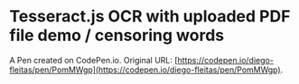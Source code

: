 # Tesseract.js OCR with uploaded  PDF file demo / censoring words

A Pen created on CodePen.io. Original URL: [https://codepen.io/diego-fleitas/pen/PomMWgp](https://codepen.io/diego-fleitas/pen/PomMWgp).


